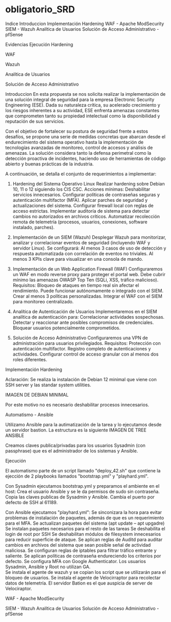 # obligatorio_SRD

Indice
Introduccion
Implementación
  Hardening
  WAF - Apache ModSecurity
  SIEM - Wazuh
  Analítica de Usuarios
  Solución de Acceso Administrativo - pfSense

Evidencias
  Ejecución Hardening
      
  WAF
    
  Wazuh
  
  Analítica de Usuarios
  
  Solución de Acceso Administrativo
  
Introduccion
En esta propuesta se nos solicita realizar la implementación de una solución integral de seguridad para la empresa Electronic Security Engineering (ESE). Dada su naturaleza crítica, su acelerado crecimiento y los riesgos inherentes a su actividad, ESE enfrenta amenazas constantes que comprometen tanto su propiedad intelectual como la disponibilidad y reputación de sus servicios. 

Con el objetivo de fortalecer su postura de seguridad frente a estos desafíos, se propone una serie de medidas concretas que abarcan desde el endurecimiento del sistema operativo hasta la implementación de tecnologías avanzadas de monitoreo, control de accesos y análisis de amenazas. La solución considera tanto la defensa perimetral como la detección proactiva de incidentes, haciendo uso de herramientas de código abierto y buenas prácticas de la industria. 

A continuación, se detalla el conjunto de requerimientos a implementar: 

1. Hardening del Sistema Operativo Linux 
Realizar hardening sobre Debian 10, 11 o 12 siguiendo los CIS CSC. 
Acciones mínimas: 
Deshabilitar servicios innecesarios. 
Configurar políticas de contraseñas seguras y autenticación multifactor (MFA). 
Aplicar parches de seguridad y actualizaciones del sistema. 
Configurar firewall local con reglas de acceso estrictas. 
Implementar auditoría de sistema para detectar cambios no autorizados en archivos críticos. 
Automatizar recolección remota de telemetría (procesos, usuarios, conexiones, software instalado, parches). 

2. Implementación de un SIEM (Wazuh) 
Desplegar Wazuh para monitorizar, analizar y correlacionar eventos de seguridad (incluyendo WAF y servidor Linux). 
Se configurará: 
Al menos 3 casos de uso de detección y respuesta automatizada con correlación de eventos no triviales. 
Al menos 3 KPIs clave para visualizar en una consola de mando. 

3. Implementación de un Web Application Firewall (WAF) 
Configuraremos un WAF en modo reverse proxy para proteger el portal web. 
Debe cubrir mínimo las amenazas OWASP Top Ten (SQLi, XSS, tráfico malicioso). 
Requisitos: 
Bloqueo de ataques en tiempo real sin afectar el rendimiento. 
Puede funcionar autónomamente o integrado con el SIEM. 
Crear al menos 3 políticas personalizadas. 
Integrar el WAF con el SIEM para monitoreo centralizado. 

4. Analítica de Autenticación de Usuarios 
Implementaremos en el SIEM analítica de autenticación para: 
Correlacionar actividades sospechosas. 
Detectar y reaccionar ante posibles compromisos de credenciales. 
Bloquear usuarios potencialmente comprometidos. 

5. Solución de Acceso Administrativo 
Configuraremos una VPN de administración para usuarios privilegiados. 
Requisitos: 
Protección con autenticación multifactor. 
Registro completo de autenticaciones y actividades. 
Configurar control de acceso granular con al menos dos roles diferentes.

Implementación
Hardening

Aclaración:
Se realiza la instalación de Debian 12 minimal que viene con SSH server y las standar system utilities. 

IMAGEN DE DEBIAN MINIMAL

Por este motivo no es necesario deshabilitar procesos innecesarios. 

Automatismo - Ansible

Utilizamo Ansible para la autimatización de la tarea y lo ejecutamos desde un servidor bastion.
La estructura es la siguiente
IMAGEN DE TREE ANSIBLE

Creamos claves publica/privadas para los usuarios Sysadmin (con passphrase) que es el administrador de los sistemas y Ansible.

Ejecución

El automatismo parte de un script llamado "deploy_42.sh" que contiene la ejección de 2 playbooks llamados "bootstrap.yml" y "playhard.yml".

Con Sysadmin ejecutamos bootstrap.yml y preparamos el ambiente en el host:
  Crea el usuario Ansible y se le da permisos de sudo sin contraseña.
  Copia las claves publicas de Sysadmin y Ansible.
  Cambia el puerto por defecto de SSH al 61189.

Con Ansible ejecutamos "playhard.yml":
  Se sinconizara la hora para evitar problemas de instalación de paquetes, además de que es un requerimiento para el MFA. 
  Se actualizan paquetes del sistema (apt update – apt upgadre) 
  Se instalan paquetes necesarios para el resto de las tareas 
  Se deshabilita el login de root por SSH
  Se deshabilitan módulos de filesystem innecesarios para reducir superficie de ataque. 
  Se aplican reglas de Auditd para auditar cambios en archivos del sistema que sean posible señal de actividad maliciosa.
  Se configuran reglas de iptables para filtrar tráfico entrante y saliente. 
  Se aplican políticas de contraseña endureciendo los criterios por defecto. 
  Se configura MFA con Google Authenticator. Los usuarios Sysadmin, Ansible y Root no utilizan GA.  
  Se instala el agente de wazuh y se copian los script que se utilizarán para el bloqueo de usuarios.
  Se instala el agente de Velocirraptor para recolectar datos de telemetría. El servidor Bation es el que auspicia de server de Velociraptor. 


WAF - Apache ModSecurity


SIEM - Wazuh
Analítica de Usuarios
Solución de Acceso Administrativo - pfSense
